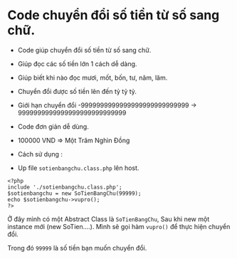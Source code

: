 # Code chuyển đổi số tiền từ số sang chữ.

- Code giúp chuyển đổi số tiền từ số sang chữ.

- Giúp đọc các số tiền lớn 1 cách dễ dàng.

- Giúp biết khi nào đọc mươi, mốt, bốn, tư, năm, lăm.

- Chuyển đổi được số tiền lên đến tỷ tỷ tỷ.

- Giới hạn chuyển đổi -9999999999999999999999999999 -> 9999999999999999999999999999

- Code đơn giản dễ dùng.

- 100000 VND => Một Trăm Nghìn Đồng

- Cách sử dụng :

+ Up file `sotienbangchu.class.php` lên host.

```
<?php
include './sotienbangchu.class.php';
$sotienbangchu = new SoTienBangChu(99999);
echo $sotienbangchu->vupro();
?>
```

Ở đây mình có một Abstract Class là `SoTienBangChu`, Sau khi new một instance mới (new SoTien....). Mình sẽ gọi hàm `vupro()` để thực hiện chuyển đổi.

Trong đó `99999` là số tiền bạn muốn chuyển đổi.
